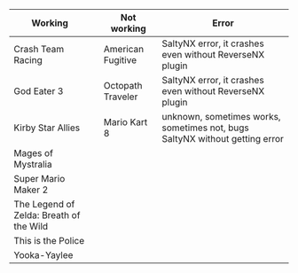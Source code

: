 | Working |  | Not working | Error |
| ------------- | ------------- | ------------- | ------------- |
| Crash Team Racing |  | American Fugitive | SaltyNX error, it crashes even without ReverseNX plugin |
| God Eater 3 |  | Octopath Traveler  | SaltyNX error, it crashes even without ReverseNX plugin |
| Kirby Star Allies |  | Mario Kart 8 | unknown, sometimes works, sometimes not, bugs SaltyNX without getting error |
| Mages of Mystralia |  |   |   |
| Super Mario Maker 2 |  |   |   |
| The Legend of Zelda: Breath of the Wild |   |   |
| This is the Police |  |   |   |
| Yooka-Yaylee |  |   |   |
